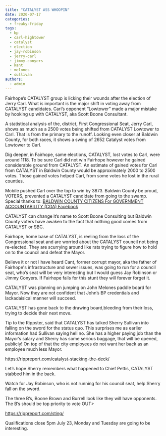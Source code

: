 ```yaml
---
title: "CATALYST ASS WHOOPIN"
date: 2020-07-17
categories: 
  - freaky-friday
tags: 
  - bp
  - carl-hightower
  - catalyst
  - election
  - jay-robinson
  - jerry-carl
  - jimmy-conyers
  - kant
  - melones
  - sullivan
authors: 
  - admin
---
```


Fairhope’s CATALYST group is licking their wounds after the election of Jerry Carl. What is important is the major shift in voting away from CATALYST candidates. Carl’s opponent “Lowtower” made a major mistake by hooking up with CATALYST, aka Scott Boone Consultant.

A statistical analysis of the, district, First Congressional Seat, Jerry Carl, shows as much as a 2500 votes being shifted from CATALYST Lowtower to Carl. That is from the primary to the runoff. Looking even closer at Baldwin County, for both races, it shows a swing of 2652 Catalyst votes from Lowtower to Carl.

Dig deeper, in Fairhope, same elections, CATALYST, lost votes to Carl, were around 1118. To be sure Carl did not win Fairhope however he gained considerable ground from CATALYST. An estimate of gained votes for Carl from CATALYST in Baldwin County would be approximately 2000 to 2500 votes. Those gained votes helped Carl, from some votes he lost in the rural counties.

Mobile pushed Carl over the top to win by 3873. Baldwin County be proud, VOTERS, prevented a CATALYST candidate from going to the swamp. Special thanks to: [BALDWIN COUNTY CITIZENS For GOVERNMENT ACCOUNTABILITY (CGA) Facebook](https://www.facebook.com/groups/1593293237549165/?ref=group_header)

CATALYST can change it’s name to Scott Boone Consulting but Baldwin County voters have awaken to the fact that nothing good comes from CATALYST or SBC.

Fairhope, home base of CATALYST, is reeling from the loss of the Congressional seat and are worried about the CATALYST council not being re-elected. They are scurrying around like rats trying to figure how to hold on to the council and defeat the Mayor.

Believe it or not I have heard Cant, former corrupt mayor, aka the father of Fairhope's infrastructure and sewer issues, was going to run for a council seat, who’s seat will be very interesting but I would guess Jay Robinson or Jimmy Conyers. If Fairhope falls for this stunt they will forever forget it.

CATALYST was planning on jumping on John Melones paddle board for Mayor. Now they are not confident that John’s BP credentials and lackadaisical manner will succeed.

CATALYST has gone back to the drawing board,bleeding from their loss, trying to decide their next move.

Tip to the Rippster, said that CATALYST has talked Sherry Sullivan into falling on the sword for the status quo. This surprises me as earlier information had Sullivan saying hell no. She has a higher paying job than the Mayor’s salary and Sherry has some serious baggage, that will be opened, publicly! On top of that the city employees do not want her back as an employee much less Mayor.

https://rippreport.com/catalyst-stacking-the-deck/

Let’s hope Sherry remembers what happened to Chief Pettis, CATALYST stabbed him in the back.

Watch for Jay Robinson, who is not running for his council seat, help Sherry fall on the sword.

The three B’s, Boone Brown and Burrell look like they will have opponents. The B’s should be top priority to vote OUT>

https://rippreport.com/sting/

Qualifications close 5pm July 23, Monday and Tuesday are going to be interesting.
